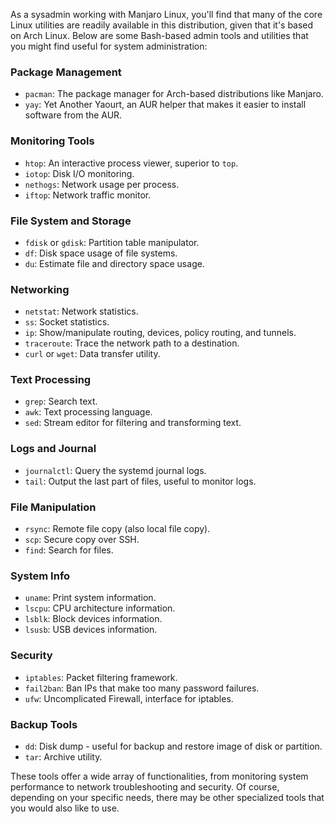 As a sysadmin working with Manjaro Linux, you'll find that many of the core Linux utilities are readily available in this distribution, given that it's based on Arch Linux. Below are some Bash-based admin tools and utilities that you might find useful for system administration:

### Package Management
- `pacman`: The package manager for Arch-based distributions like Manjaro.
- `yay`: Yet Another Yaourt, an AUR helper that makes it easier to install software from the AUR.

### Monitoring Tools
- `htop`: An interactive process viewer, superior to `top`.
- `iotop`: Disk I/O monitoring.
- `nethogs`: Network usage per process.
- `iftop`: Network traffic monitor.
  
### File System and Storage
- `fdisk` or `gdisk`: Partition table manipulator.
- `df`: Disk space usage of file systems.
- `du`: Estimate file and directory space usage.
  
### Networking
- `netstat`: Network statistics.
- `ss`: Socket statistics.
- `ip`: Show/manipulate routing, devices, policy routing, and tunnels.
- `traceroute`: Trace the network path to a destination.
- `curl` or `wget`: Data transfer utility.

### Text Processing
- `grep`: Search text.
- `awk`: Text processing language.
- `sed`: Stream editor for filtering and transforming text.
  
### Logs and Journal
- `journalctl`: Query the systemd journal logs.
- `tail`: Output the last part of files, useful to monitor logs.
  
### File Manipulation
- `rsync`: Remote file copy (also local file copy).
- `scp`: Secure copy over SSH.
- `find`: Search for files.
  
### System Info
- `uname`: Print system information.
- `lscpu`: CPU architecture information.
- `lsblk`: Block devices information.
- `lsusb`: USB devices information.
  
### Security
- `iptables`: Packet filtering framework.
- `fail2ban`: Ban IPs that make too many password failures.
- `ufw`: Uncomplicated Firewall, interface for iptables.

### Backup Tools
- `dd`: Disk dump - useful for backup and restore image of disk or partition.
- `tar`: Archive utility.

These tools offer a wide array of functionalities, from monitoring system performance to network troubleshooting and security. Of course, depending on your specific needs, there may be other specialized tools that you would also like to use.
